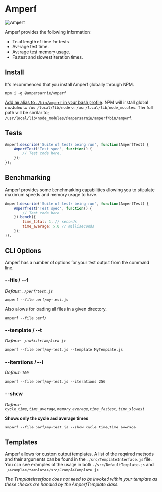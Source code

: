 # Amperf

![Amperf](http://d.pr/i/16eAB+)

Amperf provides the following information;

* Total length of time for tests.
* Average test time.
* Average test memory usage.
* Fastest and slowest iteration times.

## Install
It's recommended that you install Amperf globally through NPM.
```
npm i -g @ampersarnie/amperf
```
[Add an alias to `./bin/amperf` in your bash profile](https://www.digitalocean.com/community/tutorials/an-introduction-to-useful-bash-aliases-and-functions#how-to-declare-a-bash-alias). NPM will install global modules to `/usr/local/lib/node` or `/usr/local/lib/node_modules`. The full path will be similar to; `/usr/local/lib/node_modules/@ampersarnie/amperf/bin/amperf`.

## Tests
```js
Amperf.describe('Suite of tests being run', function(AmperfTest) {
    AmperfTest('Test spec', function() {
        // Test code here.
    });
});
```

## Benchmarking
Amperf provides some benchmarking capabilities allowing you to stipulate maximum speeds and memory usage to have.

```js
Amperf.describe('Suite of tests being run', function(AmperfTest) {
    AmperfTest('Test spec', function() {
        // Test code here.
    }).bench({
        time_total: 1, // seconds
        time_average: 5.0 // milliseconds
    });
});
```

## CLI Options
Amperf has a number of options for your test output from the command line.

### --file / --f
_Default: `./perf/test.js`_
```
amperf --file perf/my-test.js
```
Also allows for loading all files in a given directory.
```
amperf --file perf/
```

### --template / --t
_Default: `./DefaultTemplate.js`_
```
amperf --file perf/my-test.js --template MyTemplate.js
```

### --iterations / --i
_Default: `100`_
```
amperf --file perf/my-test.js --iterations 256
```

### --show
_Default: `cycle_time,time_average,memory_average,time_fastest,time_slowest`_

__Shows only the cycle and average times__
```
amperf --file perf/my-test.js --show cycle_time,time_average
```

## Templates
Amperf allows for custom output templates. A list of the required methods and their arguments can be found in the `./src/TemplateInterface.js` file. You can see examples of the usage in both `./src/DefaultTemplate.js` and `./examples/templates/src/ExampleTemplate.js`.

_The TemplateInterface does not need to be invoked within your template as these checks are handled by the AmperfTemplate class._
